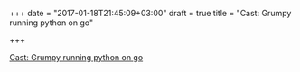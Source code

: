 +++
date = "2017-01-18T21:45:09+03:00"
draft = true
title = "Cast: Grumpy running python on go"

+++

<p><a href="https://talkpython.fm/episodes/show/95/grumpy-running-python-on-go">Cast: Grumpy running python on go</a></p>
